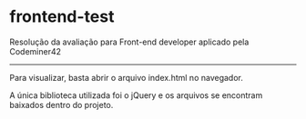 # frontend-test
Resolução da avaliação para Front-end developer aplicado pela Codeminer42

---

Para visualizar, basta abrir o arquivo index.html no navegador.

A única biblioteca utilizada foi o jQuery e os arquivos se encontram baixados dentro do projeto.
